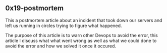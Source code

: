 ## 0x19-postmortem

This a postmortem article about an incident that took down our servers and left us running in circles trying to figure what happened.

The purpose of this article is to warn other Devops to avoid the error, this article I discuss what what went wrong as well as what we could done to avoid the error and how we solved it once it occured.
